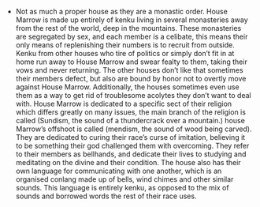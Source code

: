 - Not as much a proper house as they are a monastic order. House Marrow is made up entirely of kenku living in several monasteries away from the rest of the world, deep in the mountains. These monasteries are segregated by sex, and each member is a celibate, this means their only means of replenishing their numbers is to recruit from outside. Kenku from other houses who tire of politics or simply don’t fit in at home run away to House Marrow and swear fealty to them, taking their vows and never returning. The other houses don’t like that sometimes their members defect, but also are bound by honor not to overtly move against House Marrow. Additionally, the houses sometimes even use them as a way to get rid of troublesome acolytes they don’t want to deal with. House Marrow is dedicated to a specific sect of their religion which differs greatly on many issues, the main branch of the religion is called (Sundism, the sound of a thundercrack over a mountain.) house Marrow’s offshoot is called (mendism, the sound of wood being carved). They are dedicated to curing their race’s curse of imitation, believing it to be something their god challenged them with overcoming. They refer to their members as bellhands, and dedicate their lives to studying and meditating on the divine and their condition. The house also has their own language for communicating with one another, which is an organised conlang made up of bells, wind chimes and other similar sounds. This language is entirely kenku, as opposed to the mix of sounds and borrowed words the rest of their race uses.